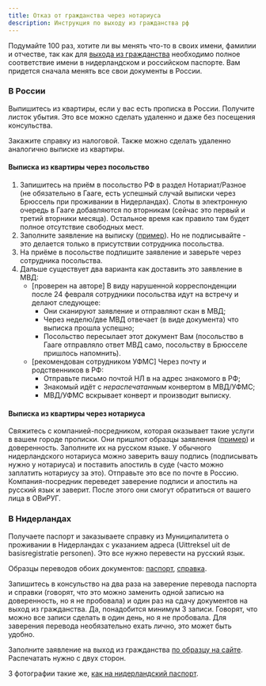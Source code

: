 ```yaml
---
title: Отказ от гражданства через нотариуса
description: Инструкция по выходу из гражданства рф
---
```


Подумайте 100 раз, хотите ли вы менять что-то в своих имени, фамилии и отчестве, так как для [выхода из гражданства](https://netherlands.mid.ru/ru/consular-services/consulate-ru/citizenship/vykhod_iz_grazhdanstva_rf/) необходимо полное соответствие имени в нидерландском и российском паспорте. Вам придется сначала менять все свои документы в России.

### В России

Выпишитесь из квартиры, если у вас есть прописка в России. Получите листок убытия. Это все можно сделать удаленно и даже без посещения консульства.

Закажите справку из налоговой. Также можно сделать удаленно аналогично выписке из квартиры.

#### Выписка из квартиры через посольство
1. Запишитесь на приём в посольство РФ в раздел Нотариат/Разное (не обязательно в Гааге, есть успешный случай выписки через Брюссель при проживании в Нидерландах). Слоты в электронную очередь в Гааге добавляются по вторникам (сейчас это первый и третий вторники месяца). Остальное время как правило там будет полное отсутствие свободных мест.
2. Заполните заявление на выписку ([пример](/files/unregister.pdf)). Но не подписывайте - это делается только в присутствии сотрудника посольства.
3. На приёме в посольстве подпишите заявление и заверьте через сотрудника посольства.
4. Дальше существует два варианта как доставить это заявление в МВД:
    * [проверен на авторе] В виду нарушенной корреспонденции после 24 февраля сотрудники посольства идут на встречу и делают следующее:
        * Они сканируют заявление и отправляют скан в МВД;
        * Через неделю/две МВД отвечает (в виде документа) что выписка прошла успешно;
        * Посольство пересылает этот документ Вам (посольство в Гааге отправляло ответ МВД само, посольству в Брюсселе пришлось напомнить).
    * [рекомендован сотрудником УФМС] Через почту и родственников в РФ:
        * Отправьте письмо почтой НЛ в на адрес знакомого в РФ;
        * Знакомый идёт с *нераспечатанным* конвертом в МВД/УФМС;
        * МВД/УФМС вскрывает конверт и производит выписку.

#### Выписка из квартиры через нотариуса

Свяжитесь с компанией-посредником, которая оказывает такие услуги в вашем городе прописки. Они пришлют образцы заявления ([пример](/files/unregister.pdf)) и доверенность. Заполните их на русском языке. У обычного нидерландского нотариуса можно заверить вашу подпись (подписывать нужно у нотариуса) и поставить апостиль в суде (часто можно заплатить нотариусу за это). Отправьте это все по почте в Россию. Компания-посредник переведет заверение подписи и апостиль на русский язык и заверит. После этого они смогут обратиться от вашего лица в ОВиРУГ.

### В Нидерландах

Получаете паспорт и заказываете справку из Муниципалитета о проживании в Нидерландах с указанием адреса (Uittreksel uit de basisregistratie personen). Это все нужно перевести на русский язык.

Образцы переводов обоих документов: [паспорт](/files/translation_passport.pdf), [справка](/files/translation_reference.pdf).

Запишитесь в консульство на два раза на заверение перевода паспорта и справки (говорят, что это можно заменить одной записью на доверенность, но я не пробовала) и один раз на сдачу документов на выход из гражданства. Да, понадобится минимум 3 записи. Говорят, что можно все записи сделать в один день, но я не пробовала. Для заверения перевода необязательно ехать лично, это может быть удобно.

Заполните заявление на выход из гражданства [по образцу на сайте](https://netherlands.mid.ru/ru/consular-services/consulate-ru/citizenship/vykhod_iz_grazhdanstva_rf/). Распечатать нужно с двух сторон.

3 фотографии такие же, [как на нидерландский паспорт](https://www.rijksoverheid.nl/onderwerpen/paspoort-en-identiteitskaart/eisen-pasfoto-paspoort-id-kaart).
